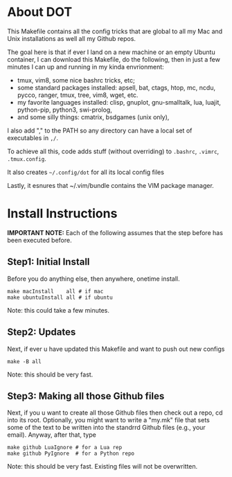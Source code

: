 About DOT
=========

This Makefile contains all the config tricks that are global to all my
Mac and Unix installations as well all my Github repos.

The goal here is that if ever I land on a new machine or an empty Ubuntu
container, I can download this Makefile, do the following, then in just
a few minutes I can  up and running in my kinda envrionment:

- tmux, vim8, some nice bashrc tricks, etc;
- some standard packages installed: apsell, bat, ctags, htop,
  mc, ncdu, pycco, ranger, tmux, tree, vim8, wget, etc.
- my favorite languages installed: clisp, gnuplot, gnu-smalltalk, 
  lua, luajit, python-pip, python3, swi-prolog,
- and some silly things: cmatrix, bsdgames (unix only),

I also add "," to the PATH so any directory can have a local
set of executables in `,/`.

To achieve all this, code adds stuff (without overriding) to 
`.bashrc`, `.vimrc`, `.tmux.config`. 

It also creates `~/.config/dot` for all its local config files

Lastly, it esnures that ~/.vim/bundle contains the VIM package manager.

Install Instructions
====================

**IMPORTANT NOTE:** Each of the following assumes that the step before
has been executed before.

Step1: Initial Install
----------------------

Before you do anything else, then anywhere, onetime install.

	make macInstall    all # if mac 
	make ubuntuInstall all # if ubuntu

Note: this could take a few minutes.

Step2: Updates
---------------

Next, if ever u have updated this Makefile and want to push out new
configs

	make -B all

Note: this should be very fast. 

Step3: Making all those Github files
------------------------------------

Next, if you u want to create all those Github files then check out a
repo, cd into its root. Optionally, you might want to write a "my.mk"
file that sets some of the text to be written into the standrrd Github
files (e.g., your email). Anyway, after that, type

	make github LuaIgnore # for a Lua rep
	make github PyIgnore  # for a Python repo

Note: this should be very fast. Existing files will not be overwritten.


